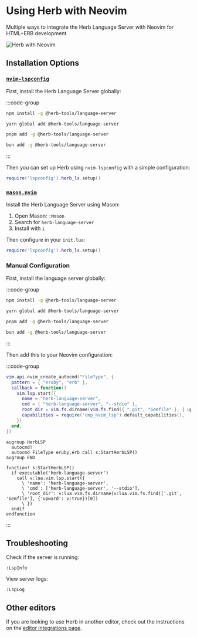 # Using Herb with Neovim

Multiple ways to integrate the Herb Language Server with Neovim for HTML+ERB development.

![Herb with Neovim](/herb-neovim.png)

## Installation Options

### [`nvim-lspconfig`](https://github.com/neovim/nvim-lspconfig)

First, install the Herb Language Server globally:

:::code-group

```bash [npm]
npm install -g @herb-tools/language-server
```

```bash [yarn]
yarn global add @herb-tools/language-server
```

```bash [pnpm]
pnpm add -g @herb-tools/language-server
```

```bash [bun]
bun add -g @herb-tools/language-server
```
:::

Then you can set up Herb using `nvim-lspconfig` with a simple configuration:

```lua
require('lspconfig').herb_ls.setup()
```

### [`mason.nvim`](https://github.com/mason-org/mason.nvim)

Install the Herb Language Server using Mason:

1. Open Mason: `:Mason`
2. Search for `herb-language-server`
3. Install with `i`

Then configure in your `init.lua`:

```lua
require('lspconfig').herb_ls.setup()
```

### Manual Configuration

First, install the language server globally:

:::code-group

```bash [npm]
npm install -g @herb-tools/language-server
```

```bash [yarn]
yarn global add @herb-tools/language-server
```

```bash [pnpm]
pnpm add -g @herb-tools/language-server
```

```bash [bun]
bun add -g @herb-tools/language-server
```
:::

Then add this to your Neovim configuration:

:::code-group

```lua [Lua]
vim.api.nvim_create_autocmd("FileType", {
  pattern = { "eruby", "erb" },
  callback = function()
    vim.lsp.start({
      name = "herb-language-server",
      cmd = { "herb-language-server", "--stdio" },
      root_dir = vim.fs.dirname(vim.fs.find({ ".git", "Gemfile" }, { upward = true })[1]),
      capabilities = require('cmp_nvim_lsp').default_capabilities(),
    })
  end,
})
```

```vim [Vimscript]
augroup HerbLSP
  autocmd!
  autocmd FileType eruby,erb call s:StartHerbLSP()
augroup END

function! s:StartHerbLSP()
  if executable('herb-language-server')
    call v:lua.vim.lsp.start({
      \ 'name': 'herb-language-server',
      \ 'cmd': ['herb-language-server', '--stdio'],
      \ 'root_dir': v:lua.vim.fs.dirname(v:lua.vim.fs.find(['.git', 'Gemfile'], {'upward': v:true})[0])
      \ })
  endif
endfunction
```
:::

## Troubleshooting

Check if the server is running:
```vim
:LspInfo
```

View server logs:
```vim
:LspLog
```

## Other editors

If you are looking to use Herb in another editor, check out the instructions on the [editor integrations page](/integrations/editors).

